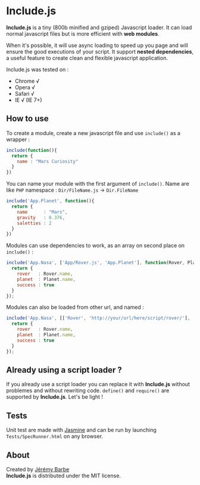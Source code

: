 # Include.js

**Include.js** is a tiny (800b minified and gziped) Javascript loader. It can load normal javascript files but is more efficient with **web modules**.

When it's possible, it will use async loading to speed up you page and will ensure the good executions of your script. It support **nested dependencies**, a useful feature to create clean and flexible javascript application.

Include.js was tested on :

- Chrome √
- Opera √
- Safari √
- IE √ (IE 7+)

## How to use

To create a module, create a new javascript file and use `include()` as a wrapper :

```javascript
include(function(){
  return {
    name : "Mars Curiosity"
  }
})
```

You can name your module with the first argument of `include()`.  Name are like `PHP` namespace : `Dir/FileName.js` -> `Dir.FileName`

```javascript
include('App.Planet', function(){
  return {
    name      : "Mars",
    gravity   : 0.376,
    saletties : 2
  }
})
```

Modules can use dependencies to work, as an array on second place on `include()` :

```javascript
include('App.Nasa', ['App/Rover.js', 'App.Planet'], function(Rover, Planet){
  return {
    rover   : Rover.name,
    planet  : Planet.name,
    success : true 
  }
});
```

Modules can also be loaded from other url, and named :

```javascript
include('App.Nasa', [['Rover', 'http://your/url/here/script/rover/'], 'App.Planet'], function(Rover, Planet){
  return {
    rover   : Rover.name,
    planet  : Planet.name,
    success : true 
  }
});
```


## Already using a script loader ?

If you already use a script loader you can replace it with **Include.js** without problemes and without rewriting code. `define()` and `require()` are supported by **Include.js**. Let's be light !

## Tests

Unit test are made with [Jasmine](http://pivotal.github.com/jasmine/) and can be run by launching `Tests/SpecRunner.html` on any browser.


## About

Created by [Jérémy Barbe](htt://www.shwaark.com)  
**Include.js** is distributed under the MIT license.